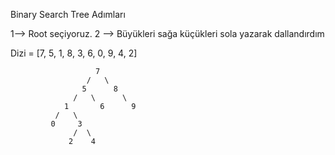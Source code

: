 Binary Search Tree Adımları

1--> Root seçiyoruz.
2 --> Büyükleri sağa küçükleri sola yazarak dallandırdım

Dizi = [7, 5, 1, 8, 3, 6, 0, 9, 4, 2]

                       
                       7
                     /   \            
                    5      8
                  /   \      \        
                1       6      9 
              /   \    
             0     3
                  /  \
                 2    4
